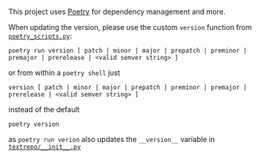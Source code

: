 This project uses [Poetry](https://python-poetry.org/) for dependency management and more.

When updating the version, please use the custom `version` function from [`poetry_scripts.py`](poetry_scripts.py):

```
poetry run version [ patch | minor | major | prepatch | preminor | premajor | prerelease | <valid semver string> ] 
```

or from within a `poetry shell` just

```
version [ patch | minor | major | prepatch | preminor | premajor | prerelease | <valid semver string> ] 
```

instead of the default 

```
poetry version
```

as `poetry run verion` also updates the `__version__` variable in [`textrepo/__init__.py`](textrepo/__init__.py)